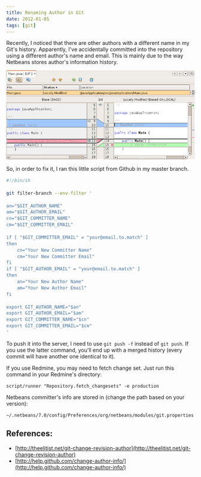 ```yaml
---
title: Renaming Author in Git
date: 2012-01-05
tags: [git]
---
```


Recently, I noticed that there are other authors with a different name in my
Git's history. Apparently, I've accidentally committed into the repository using
a different author's name and email. This is mainly due to the way Netbeans
stores author's information history.

<!--more-->

![image](/images/posts/2011-01-05-diff.png)

So, in order to fix it, I ran this little script from Github in my master
branch.

```bash
#!/bin/sh

git filter-branch --env-filter '

an="$GIT_AUTHOR_NAME"
am="$GIT_AUTHOR_EMAIL"
cn="$GIT_COMMITTER_NAME"
cm="$GIT_COMMITTER_EMAIL"

if [ "$GIT_COMMITTER_EMAIL" = "your@email.to.match" ]
then
    cn="Your New Committer Name"
    cm="Your New Committer Email"
fi
if [ "$GIT_AUTHOR_EMAIL" = "your@email.to.match" ]
then
    an="Your New Author Name"
    am="Your New Author Email"
fi

export GIT_AUTHOR_NAME="$an"
export GIT_AUTHOR_EMAIL="$am"
export GIT_COMMITTER_NAME="$cn"
export GIT_COMMITTER_EMAIL="$cm"
'
```

To push it into the server, I need to use `git push -f` instead of `git push`.
If you use the latter command, you'll end up with a merged history (every commit
will have another one identical to it).

If you use Redmine, you may need to fetch change set. Just run this command in your Redmine's directory:

```text
script/runner "Repository.fetch_changesets" -e production
```

Netbeans committer's info are stored in (change the path based on your version):

```text
~/.netbeans/7.0/config/Preferences/org/netbeans/modules/git.properties
```

## References:

* [http://theelitist.net/git-change-revision-author](http://theelitist.net/git-change-revision-author)
* [http://help.github.com/change-author-info/](http://help.github.com/change-author-info/)
